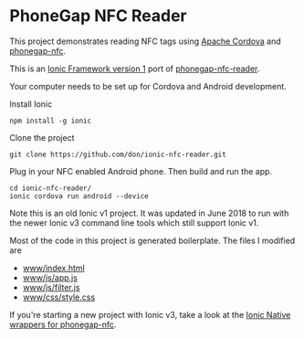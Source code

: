 # PhoneGap NFC Reader

This project demonstrates reading NFC tags using [Apache Cordova](http://cordova.io) and [phonegap-nfc](https://github.com/chariotsolutions/phonegap-nfc).

This is an [Ionic Framework version 1](http://ionicframework.com/) port of [phonegap-nfc-reader](https://github.com/don/phonegap-nfc-reader).

Your computer needs to be set up for Cordova and Android development.

Install Ionic

    npm install -g ionic

Clone the project

    git clone https://github.com/don/ionic-nfc-reader.git
  
Plug in your NFC enabled Android phone. Then build and run the app.

    cd ionic-nfc-reader/
    ionic cordova run android --device

Note this is an old Ionic v1 project. It was updated in June 2018 to run with the newer Ionic v3 command line tools which still support Ionic v1. 

Most of the code in this project is generated boilerplate. The files I modified are

* [www/index.html](www/index.html)
* [www/js/app.js](www/js/app.js)
* [www/js/filter.js](www/js/filter.js)
* [www/css/style.css](www/css/style.css)

If you're starting a new project with Ionic v3, take a look at the [Ionic Native wrappers for phonegap-nfc](https://ionicframework.com/docs/native/nfc/).
